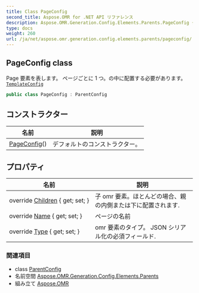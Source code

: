 ```yaml
---
title: Class PageConfig
second_title: Aspose.OMR for .NET API リファレンス
description: Aspose.OMR.Generation.Config.Elements.Parents.PageConfig クラス. Page 要素を表します ページごとに 1 つの中に配置する必要がありますTemplateConfig
type: docs
weight: 260
url: /ja/net/aspose.omr.generation.config.elements.parents/pageconfig/
---
```

## PageConfig class

Page 要素を表します。 ページごとに 1 つ。の中に配置する必要があります。[`TemplateConfig`](../../aspose.omr.generation.config/templateconfig/)

```csharp
public class PageConfig : ParentConfig
```

## コンストラクター

| 名前 | 説明 |
| --- | --- |
| [PageConfig](pageconfig/)() | デフォルトのコンストラクター。 |

## プロパティ

| 名前 | 説明 |
| --- | --- |
| override [Children](../../aspose.omr.generation.config.elements.parents/pageconfig/children/) { get; set; } | 子 omr 要素。ほとんどの場合、親の内側または下に配置されます. |
| override [Name](../../aspose.omr.generation.config.elements.parents/pageconfig/name/) { get; set; } | ページの名前 |
| override [Type](../../aspose.omr.generation.config.elements.parents/pageconfig/type/) { get; set; } | omr 要素のタイプ。 JSON シリアル化の必須フィールド. |

### 関連項目

* class [ParentConfig](../../aspose.omr.generation.config/parentconfig/)
* 名前空間 [Aspose.OMR.Generation.Config.Elements.Parents](../../aspose.omr.generation.config.elements.parents/)
* 組み立て [Aspose.OMR](../../)


